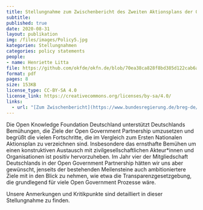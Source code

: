 ```yaml
---
title: Stellungnahme zum Zwischenbericht des Zweiten Aktionsplans der Open Governmental Partnership (2019-2021)
subtitle: 
published: true
date: 2020-08-31
layout: publikation
img: /files/images/Policy5.jpg
kategorien: Stellungnahmen
categories: policy statements
people:
- name: Henriette Litta
file: https://github.com/okfde/okfn.de/blob/70ea38ca828f8bd385d122cab6aab7899640d2ad/static/files/publikationen/2020-08-31_OKF_OGP-NAP_Stellungnahme.pdf?raw=true
format: pdf 
pages: 8
size: 153KB
license_type: CC-BY-SA 4.0
license_link: https://creativecommons.org/licenses/by-sa/4.0/
links: 
  - url: "[Zum Zwischenbericht](https://www.bundesregierung.de/breg-de/service/publikationen/open-government-deutschland-zweiter-nationaler-aktionsplan-2019-2022-zwischenbericht-1997160)"
---
```


Die Open Knowledge Foundation Deutschland unterstützt Deutschlands Bemühungen, die Ziele der Open Government Partnership umzusetzen und begrüßt die vielen Fortschritte, die im Vergleich zum Ersten Nationalen Aktionsplan zu verzeichnen sind. 
Insbesondere das ernsthafte Bemühen um einen konstruktiven Austausch mit zivilgesellschaftlichen Akteur*innen und Organisationen ist positiv hervorzuheben.
Im Jahr vier der Mitgliedschaft Deutschlands in der Open Government Partnership hätten wir uns aber gewünscht, jenseits der bestehenden Meilensteine auch ambitioniertere Ziele mit in den Blick zu nehmen, wie etwa die Transparenzgesetzgebung, die grundlegend für viele Open Government Prozesse wäre.

Unsere Anmerkungen und Kritikpunkte sind detailliert in dieser Stellungnahme zu finden. 
